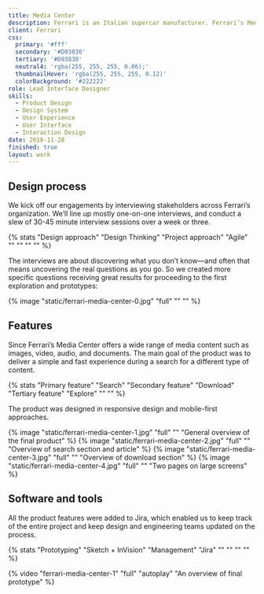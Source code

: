 ```yaml
---
title: Media Center
description: Ferrari is an Italian supercar manufacturer. Ferrari’s Media Center is a globally distributed website that focuses on the distribution of media content for journalists, writers, publishers and editors. Offers exclusive content that speaks to the Ferrari brand philosophy of originality, aspiration and inspiration. I had the honour of being able to collaborate in the restyling of the Media Center website.
client: Ferrari
css:
  primary: '#fff'
  secondary: '#D93830'
  tertiary: '#D93830'
  neutral4: 'rgba(255, 255, 255, 0.06);'
  thumbnailHover: 'rgba(255, 255, 255, 0.12)'
  colorBackground: '#222222'
role: Lead Interface Designer
skills:
  - Product Design
  - Design System
  - User Experience
  - User Interface
  - Interaction Design
date: 2018-11-28
finished: true
layout: work
---
```


## Design process

We kick off our engagements by interviewing stakeholders across Ferrari’s organization. We’ll line up mostly one-on-one interviews, and conduct a slew of 30-45 minute interview sessions over a week or three.

{% stats "Design approach" "Design Thinking" "Project approach" "Agile" "" "" "" "" %}

The interviews are about discovering what you don’t know—and often that means uncovering the real questions as you go. So we created more specific questions receiving great results for proceeding to the first exploration and prototypes:

{% image "static/ferrari-media-center-0.jpg" "full" "" "" %}

## Features

Since Ferrari’s Media Center offers a wide range of media content such as images, video, audio, and documents. The main goal of the product was to deliver a simple and fast experience during a search for a different type of content.

{% stats "Primary feature" "Search" "Secondary feature" "Download" "Tertiary feature" "Explore" "" "" %}

The product was designed in responsive design and mobile-first approaches.

{% image "static/ferrari-media-center-1.jpg" "full" "" "General overview of the final product" %}
{% image "static/ferrari-media-center-2.jpg" "full" "" "Overview of search section and article" %}
{% image "static/ferrari-media-center-3.jpg" "full" "" "Overview of download section" %}
{% image "static/ferrari-media-center-4.jpg" "full" "" "Two pages on large screens" %}

## Software and tools

All the product features were added to Jira, which enabled us to keep track of the entire project and keep design and engineering teams updated on the process.

{% stats "Prototyping" "Sketch + InVision" "Management" "Jira" "" "" "" "" %}

{% video "ferrari-media-center-1" "full" "autoplay" "An overview of final prototype" %}